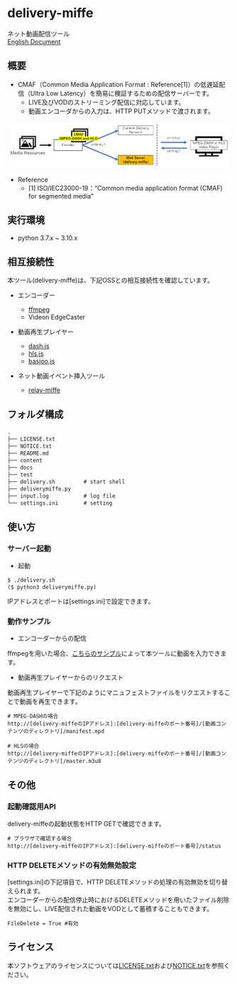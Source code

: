 # delivery-miffe

ネット動画配信ツール  
[English Document](./README.md)

## 概要

- CMAF（Common Media Application Format : Reference[1]）の低遅延配信（Ultra Low Latency）を簡易に検証するための配信サーバーです。
    - LIVE及びVODのストリーミング配信に対応しています。
    - 動画エンコーダからの入力は、HTTP PUTメソッドで渡されます。

![Overview](./docs/imgs/overview.png)

- Reference
    - [1] ISO/IEC23000-19：“Common media application format (CMAF) for segmented media”

## 実行環境

- python 3.7.x ~ 3.10.x

## 相互接続性

本ツール(delivery-miffe)は、下記OSSとの相互接続性を確認しています。

- エンコーダー
    - [ffmpeg](https://www.ffmpeg.org/)
    - Videon EdgeCaster
    
- 動画再生プレイヤー
    - [dash.js](https://github.com/Dash-Industry-Forum/dash.js)
    - [hls.js](https://github.com/video-dev/hls.js/)
    - [basjoo.js](https://github.com/nhkrd/basjoo.js)

- ネット動画イベント挿入ツール
    - [relay-miffe](https://github.com/nhkrd/relay-miffe)

## フォルダ構成

```
.
├── LICENSE.txt
├── NOTICE.txt
├── README.md
├── content
├── docs
├── test
├── delivery.sh         # start shell
├── deliverymiffe.py
├── input.log           # log file
└── settings.ini        # setting
```

## 使い方

### サーバー起動

- 起動
```
$ ./delivery.sh
($ python3 deliverymiffe.py)
```

IPアドレスとポートは[settings.ini]で設定できます。

### 動作サンプル

- エンコーダーからの配信

ffmpegを用いた場合、[こちらのサンプル](./test/ffmpeg_cmaf.sh)によって本ツールに動画を入力できます。

- 動画再生プレイヤーからのリクエスト

動画再生プレイヤーで下記のようにマニュフェストファイルをリクエストすることで動画を再生できます。

```
# MPEG-DASHの場合
http://[delivery-miffeのIPアドレス]:[delivery-miffeのポート番号]/[動画コンテンツのディレクトリ]/manifest.mpd

# HLSの場合
http://[delivery-miffeのIPアドレス]:[delivery-miffeのポート番号]/[動画コンテンツのディレクトリ]/master.m3u8
```

## その他

### 起動確認用API

delivery-miffeの起動状態をHTTP GETで確認できます。

```
# ブラウザで確認する場合
http://[delivery-miffeのIPアドレス]:[delivery-miffeのポート番号]/status
```

### HTTP DELETEメソッドの有効無効設定

[settings.ini]の下記項目で、HTTP DELETEメソッドの処理の有効無効を切り替えられます。  
エンコーダーからの配信停止時におけるDELETEメソッドを用いたファイル削除を無効にし、LIVE配信された動画をVODとして蓄積することもできます。

```
FileDelete = True #有効
```

## ライセンス

本ソフトウェアのライセンスについては[LICENSE.txt](./LICENSE.txt)および[NOTICE.txt](./NOTICE.txt)を参照ください。
